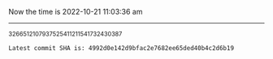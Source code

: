 Now the time is 2022-10-21 11:03:36 am

---

<small>3266512107937525411211541732430387</small>

```txt
Latest commit SHA is: 4992d0e142d9bfac2e7682ee65ded40b4c2d6b19
```
